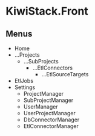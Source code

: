 # KiwiStack.Front


## Menus

- Home
- ...Projects
    - ...SubProjects
        + ...EtlConnectors 
            + ...EtlSourceTargets
- EtlJobs
- Settings
    - ProjectManager
    - SubProjectManager
    - UserManager
    - UserProjectManager
    - DbConnectorManager
    - EtlConnectorManager